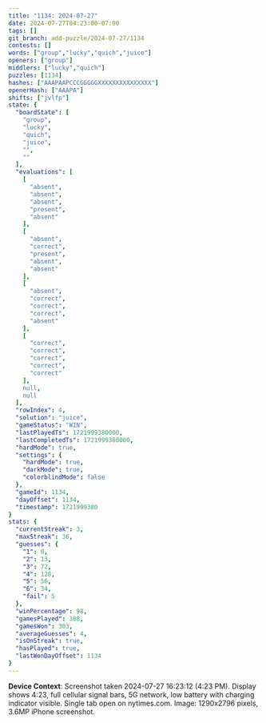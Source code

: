 ```yaml
---
title: "1134: 2024-07-27"
date: 2024-07-27T04:23:00-07:00
tags: []
git_branch: add-puzzle/2024-07-27/1134
contests: []
words: ["group","lucky","quich","juice"]
openers: ["group"]
middlers: ["lucky","quich"]
puzzles: [1134]
hashes: ["AAAPAAPCCCGGGGGXXXXXXXXXXXXXXX"]
openerHash: ["AAAPA"]
shifts: ["jvlfp"]
state: {
  "boardState": [
    "group",
    "lucky",
    "quich",
    "juice",
    "",
    ""
  ],
  "evaluations": [
    [
      "absent",
      "absent",
      "absent",
      "present",
      "absent"
    ],
    [
      "absent",
      "correct",
      "present",
      "absent",
      "absent"
    ],
    [
      "absent",
      "correct",
      "correct",
      "correct",
      "absent"
    ],
    [
      "correct",
      "correct",
      "correct",
      "correct",
      "correct"
    ],
    null,
    null
  ],
  "rowIndex": 4,
  "solution": "juice",
  "gameStatus": "WIN",
  "lastPlayedTs": 1721999380000,
  "lastCompletedTs": 1721999380000,
  "hardMode": true,
  "settings": {
    "hardMode": true,
    "darkMode": true,
    "colorblindMode": false
  },
  "gameId": 1134,
  "dayOffset": 1134,
  "timestamp": 1721999380
}
stats: {
  "currentStreak": 3,
  "maxStreak": 36,
  "guesses": {
    "1": 0,
    "2": 13,
    "3": 72,
    "4": 128,
    "5": 56,
    "6": 34,
    "fail": 5
  },
  "winPercentage": 98,
  "gamesPlayed": 308,
  "gamesWon": 303,
  "averageGuesses": 4,
  "isOnStreak": true,
  "hasPlayed": true,
  "lastWonDayOffset": 1134
}
---
```

<!-- more -->

**Device Context**: Screenshot taken 2024-07-27 16:23:12 (4:23 PM). Display shows 4:23, full cellular signal bars, 5G network, low battery with charging indicator visible. Single tab open on nytimes.com. Image: 1290x2796 pixels, 3.6MP iPhone screenshot.
